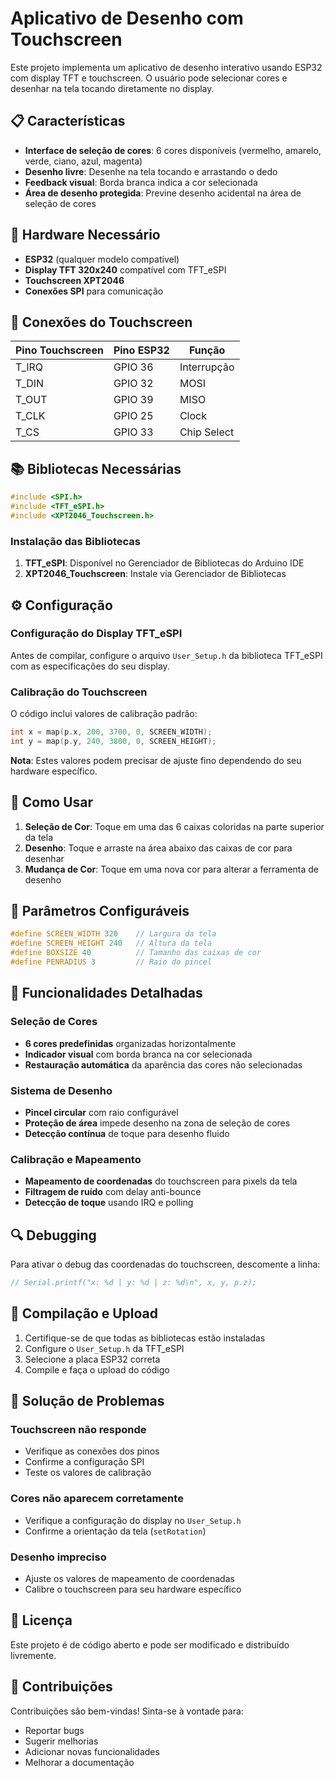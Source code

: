 # Aplicativo de Desenho com Touchscreen

Este projeto implementa um aplicativo de desenho interativo usando ESP32 com display TFT e touchscreen. O usuário pode selecionar cores e desenhar na tela tocando diretamente no display.

## 📋 Características

- **Interface de seleção de cores**: 6 cores disponíveis (vermelho, amarelo, verde, ciano, azul, magenta)
- **Desenho livre**: Desenhe na tela tocando e arrastando o dedo
- **Feedback visual**: Borda branca indica a cor selecionada
- **Área de desenho protegida**: Previne desenho acidental na área de seleção de cores

## 🔧 Hardware Necessário

- **ESP32** (qualquer modelo compatível)
- **Display TFT 320x240** compatível com TFT_eSPI
- **Touchscreen XPT2046**
- **Conexões SPI** para comunicação

## 📡 Conexões do Touchscreen

| Pino Touchscreen | Pino ESP32 | Função |
|------------------|------------|---------|
| T_IRQ | GPIO 36 | Interrupção |
| T_DIN | GPIO 32 | MOSI |
| T_OUT | GPIO 39 | MISO |
| T_CLK | GPIO 25 | Clock |
| T_CS | GPIO 33 | Chip Select |

## 📚 Bibliotecas Necessárias

```cpp
#include <SPI.h>
#include <TFT_eSPI.h>
#include <XPT2046_Touchscreen.h>
```

### Instalação das Bibliotecas

1. **TFT_eSPI**: Disponível no Gerenciador de Bibliotecas do Arduino IDE
2. **XPT2046_Touchscreen**: Instale via Gerenciador de Bibliotecas

## ⚙️ Configuração

### Configuração do Display TFT_eSPI

Antes de compilar, configure o arquivo `User_Setup.h` da biblioteca TFT_eSPI com as especificações do seu display.

### Calibração do Touchscreen

O código inclui valores de calibração padrão:
```cpp
int x = map(p.x, 200, 3700, 0, SCREEN_WIDTH);
int y = map(p.y, 240, 3800, 0, SCREEN_HEIGHT);
```

**Nota**: Estes valores podem precisar de ajuste fino dependendo do seu hardware específico.

## 🎨 Como Usar

1. **Seleção de Cor**: Toque em uma das 6 caixas coloridas na parte superior da tela
2. **Desenho**: Toque e arraste na área abaixo das caixas de cor para desenhar
3. **Mudança de Cor**: Toque em uma nova cor para alterar a ferramenta de desenho

## 📐 Parâmetros Configuráveis

```cpp
#define SCREEN_WIDTH 320    // Largura da tela
#define SCREEN_HEIGHT 240   // Altura da tela
#define BOXSIZE 40          // Tamanho das caixas de cor
#define PENRADIUS 3         // Raio do pincel
```

## 🎯 Funcionalidades Detalhadas

### Seleção de Cores
- **6 cores predefinidas** organizadas horizontalmente
- **Indicador visual** com borda branca na cor selecionada
- **Restauração automática** da aparência das cores não selecionadas

### Sistema de Desenho
- **Pincel circular** com raio configurável
- **Proteção de área** impede desenho na zona de seleção de cores
- **Detecção contínua** de toque para desenho fluido

### Calibração e Mapeamento
- **Mapeamento de coordenadas** do touchscreen para pixels da tela
- **Filtragem de ruído** com delay anti-bounce
- **Detecção de toque** usando IRQ e polling

## 🔍 Debugging

Para ativar o debug das coordenadas do touchscreen, descomente a linha:
```cpp
// Serial.printf("x: %d | y: %d | z: %d\n", x, y, p.z);
```

## 🚀 Compilação e Upload

1. Certifique-se de que todas as bibliotecas estão instaladas
2. Configure o `User_Setup.h` da TFT_eSPI
3. Selecione a placa ESP32 correta
4. Compile e faça o upload do código

## 🔧 Solução de Problemas

### Touchscreen não responde
- Verifique as conexões dos pinos
- Confirme a configuração SPI
- Teste os valores de calibração

### Cores não aparecem corretamente
- Verifique a configuração do display no `User_Setup.h`
- Confirme a orientação da tela (`setRotation`)

### Desenho impreciso
- Ajuste os valores de mapeamento de coordenadas
- Calibre o touchscreen para seu hardware específico

## 📄 Licença

Este projeto é de código aberto e pode ser modificado e distribuído livremente.

## 🤝 Contribuições

Contribuições são bem-vindas! Sinta-se à vontade para:
- Reportar bugs
- Sugerir melhorias
- Adicionar novas funcionalidades
- Melhorar a documentação
